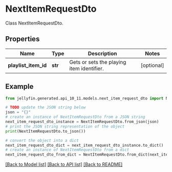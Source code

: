 # NextItemRequestDto

Class NextItemRequestDto.

## Properties

Name | Type | Description | Notes
------------ | ------------- | ------------- | -------------
**playlist_item_id** | **str** | Gets or sets the playing item identifier. | [optional] 

## Example

```python
from jellyfin.generated.api_10_11.models.next_item_request_dto import NextItemRequestDto

# TODO update the JSON string below
json = "{}"
# create an instance of NextItemRequestDto from a JSON string
next_item_request_dto_instance = NextItemRequestDto.from_json(json)
# print the JSON string representation of the object
print(NextItemRequestDto.to_json())

# convert the object into a dict
next_item_request_dto_dict = next_item_request_dto_instance.to_dict()
# create an instance of NextItemRequestDto from a dict
next_item_request_dto_from_dict = NextItemRequestDto.from_dict(next_item_request_dto_dict)
```
[[Back to Model list]](../README.md#documentation-for-models) [[Back to API list]](../README.md#documentation-for-api-endpoints) [[Back to README]](../README.md)


